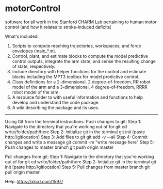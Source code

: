 # motorControl
software for all work in the Stanford CHARM Lab pertaining to human motor control (and how it relates to stroke-induced deficits)

What's included:
1) Scripts to compute reaching trajectories, workspaces, and force envelopes (main_*.m).
2) Control, plant, and estimate blocks to compute the model predictive control outputs, integrate the arm state, and sense the resulting change of state, respectively.
3) Include directory with helper functions for the control and estimate blocks including the MPT3 toolbox for model predictive control.
4) Class definitions for a 2-dimensional, 2 degree-of-freedom, RR robot model of the arm and a 3-dimensional, 4 degree-of-freedom, RRRR robot model of the arm.
5) A resource folder to with useful information and functions to help develop and understand the code package.
6) A wiki describing the package and its uses.

_________________________________________
Using Git from the terminal instructions:
Push changes to git:
Step 1:  Navigate to the directory that you're working out of for git
  cd write/folder/path/here
Step 2: Initialize git in the terminal
  git init [paste http://gitlocation]
Step 3: Add files to git
  git add -v --all
Step 4: Commit changes and write a message
  git commit -m "write message here"
Step 5: Push changes to master branch
  git push origin master
  
Pull changes from git:
Step 1:  Navigate to the directory that you're working out of for git
  cd write/folder/path/here
Step 2: Initialize git in the terminal
  git init [paste http://gitlocation]
Step 5: Pull changes from master branch
  git pull origin master

Help:
https://xkcd.com/1597/
